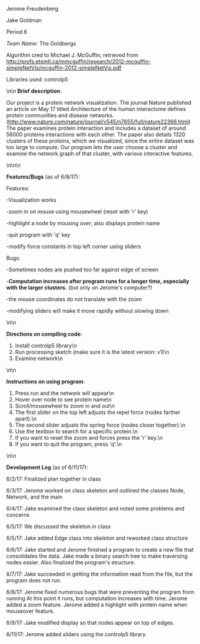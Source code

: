 Jerome Freudenberg

Jake Goldman

Period 6

*Team Name*: The Goldbergs

Algorithm cred to Michael J. McGuffin; retrieved from http://profs.etsmtl.ca/mmcguffin/research/2012-mcguffin-simpleNetVis/mcguffin-2012-simpleNetVis.pdf

Libraries used: controlp5

\n\n
**Brief description**:

Our project is a protein network visualization. The journal Nature published an article on May 17 titled Architecture of the human interactome defines protein communities and disease networks. (http://www.nature.com/nature/journal/v545/n7655/full/nature22366.html) The paper examines protein interaction and includes a dataset of around 56000 proteins interactions with each other. The paper also details 1320 clusters of these proteins, which we visualized, since the entire dataset was too large to compute. Our program lets the user choose a cluster and examine the network graph of that cluster, with various interactive features.


\n\n\n

**Features/Bugs** (as of 6/8/17):

Features:

-Visualization works

-zoom in on mouse using mousewheel (reset with 'r' key)

-highlight a node by mousing over; also displays protein name

-quit program with 'q' key

-modify force constants in top left corner using sliders


Bugs:

-Sometimes nodes are pushed too far against edge of screen

-****Computation increases after program runs for a longer time, especially with
	     the larger clusters.**** (but only on Jerome's computer?)
	     
-the mouse coordinates do not translate with the zoom

-modifying sliders will make it move rapidly without slowing down

\n\n


**Directions on compiling code**:

1. Install controlp5 library\n
2. Run processing sketch (make sure it is the latest version: v1)\n
3. Examine network\n

\n\n

**Instructions on using program**:

1. Press run and the network will appear\n
2. Hover over node to see protein name\n
3. Scroll/mousewheel to zoom in and out\n
4. The first slider on the top left adjusts the repel force (nodes farther apart).\n
5. The second slider adjusts the spring force (nodes closer together).\n
6. Use the textbox to search for a specific protein.\n
7. If you want to reset the zoom and forces press the 'r' key.\n
8. If you want to quit the program, press 'q'.\n


\n\n



**Development Log** (as of 6/11/17):

6/2/17: Finalized plan together in class

6/3/17: Jerome worked on class skeleton and outlined the classes Node, Network, and the main

6/4/17: Jake examined the class skeleton and noted some problems and concerns

6/5/17: We discussed the skeleton in class

6/5/17: Jake added Edge class into skeleton and reworked class structure

6/6/17: Jake started and Jerome finished a program to create a new file that
	consolidates the data. Jake made a binary search tree to make traversing
	nodes easier. Also finalized the program's structure.

6/7/17: Jake succeeded in getting the information read from the file, but the
	program does not run.

6/8/17: Jerome fixed numerous bugs that were preventing the program from running
	At this point it runs, but computation increases with time.
	Jerome added a zoom feature.
	Jerome added a highlight with protein name when mouseover feature.

6/9/17: Jake modified display so that nodes appear on top of edges.

6/11/17: Jerome added sliders using the controlp5 library.